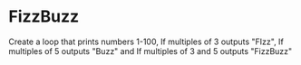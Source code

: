 # FizzBuzz
Create a loop that prints numbers 1-100, If multiples of 3 outputs "FIzz", If multiples of 5 outputs "Buzz" and If multiples of 3 and 5 outputs "FizzBuzz"
